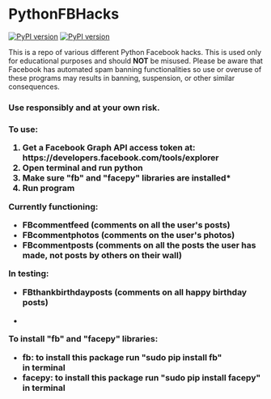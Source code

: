 PythonFBHacks
=============
[![PyPI version](https://badge.fury.io/py/fb.svg)](http://badge.fury.io/py/fb) 
[![PyPI version](https://badge.fury.io/py/facepy.svg)](http://badge.fury.io/py/facepy)

This is a repo of various different Python Facebook hacks. This is used only for educational purposes and should <strong>NOT</strong> be misused. Please be aware that Facebook has automated spam banning functionalities so use or overuse of these programs may results in banning, suspension, or other similar consequences. 

<h3>Use responsibly and at your own risk.<h3>

**To use:**

<ol>
<li>Get a Facebook Graph API access token at: https://developers.facebook.com/tools/explorer</li>
<li>Open terminal and run python</li>
<li>Make sure "fb" and "facepy" libraries are installed*</li>
<li>Run program</li>
</ol>

**Currently functioning:**

<ul>
<li>FBcommentfeed (comments on all the user's posts)</li>
<li>FBcommentphotos (comments on the user's photos)</li>
<li>FBcommentposts (comments on all the posts the user has made, not posts by others on their wall)</li>
</ul>


**In testing:** 

<ul>
<li>FBthankbirthdayposts (comments on all happy birthday posts)</li>
</ul>

*
**To install "fb" and "facepy" libraries:** 

<ul>
<li>fb: to install this package run "sudo pip install fb"</li> in terminal
<li>facepy: to install this package run "sudo pip install facepy"</li> in terminal
</ul>
